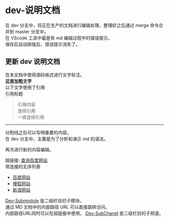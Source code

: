 # dev-说明文档

在 dev 分支中，将正在生产的文档进行编辑处理，整理好之后通过 merge 命令合并到 master 分支中。  
在 VScode 工具中最是有 md 编辑过程中的错误提示。  
保存后自动排版后，错误提示消失了。

## 更新 dev 说明文档

在本文档中使用源码格式进行文字标注。  
**这是加粗文字**  
以下文字使用了引用  
引用标题

> 引用内容  
> 连续引用  
> 一直连续引用

---
分割线之后可以写明重要的内容。  
在 dev 分支中，主要是为了分析和演示 md 的语法。

再次进行新的内容编辑。

超链接: [查询百度网站](http://www.baidu.com.cn)  
带连接的无序列表  

* [百度网站](http://www.baidu.com.cn)
* [搜狐网站](http://www.sohu.com)
* [新浪网站](http://www.sina.com)

[Dev-Submodule](http://../dev-submodule.md) 是二级栏目的子模块。  
通过 MD 文档中的内部路径 URL 可以直接跳转访问。  
内部路径URL同时可以在超链接中使用。
[Dev-SubChanel](http://../dev-subChanel.md) 是二级栏目的子频道。
